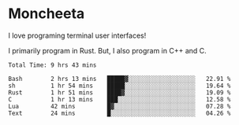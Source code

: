 # Moncheeta

I love programing terminal user interfaces!

I primarily program in Rust. But, I also program in C++ and C.

<!--START_SECTION:waka-->

```text
Total Time: 9 hrs 43 mins

Bash        2 hrs 13 mins   █████▓░░░░░░░░░░░░░░░░░░░   22.91 %
sh          1 hr 54 mins    █████░░░░░░░░░░░░░░░░░░░░   19.64 %
Rust        1 hr 51 mins    ████▓░░░░░░░░░░░░░░░░░░░░   19.09 %
C           1 hr 13 mins    ███░░░░░░░░░░░░░░░░░░░░░░   12.58 %
Lua         42 mins         █▓░░░░░░░░░░░░░░░░░░░░░░░   07.28 %
Text        24 mins         █░░░░░░░░░░░░░░░░░░░░░░░░   04.26 %
```

<!--END_SECTION:waka-->
